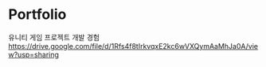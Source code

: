 # Portfolio

유니티 게임 프로젝트 개발 경험
https://drive.google.com/file/d/1Rfs4f8tIrkvqxE2kc6wVXQymAaMhJa0A/view?usp=sharing

